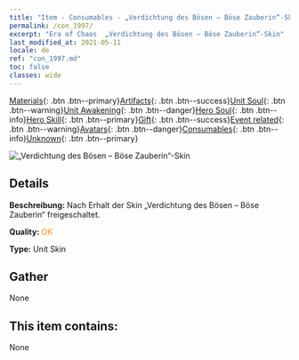 ```yaml
---
title: "Item - Consumables - „Verdichtung des Bösen – Böse Zauberin“-Skin"
permalink: /con_1997/
excerpt: "Era of Chaos  „Verdichtung des Bösen – Böse Zauberin“-Skin"
last_modified_at: 2021-05-11
locale: de
ref: "con_1997.md"
toc: false
classes: wide
---
```

 [Materials](/ItemsDE/){: .btn .btn--primary}[Artifacts](/ItemsDE/Artifacts/){: .btn .btn--success}[Unit Soul](/ItemsDE/UnitSoul/){: .btn .btn--warning}[Unit Awakening](/ItemsDE/UnitAwakening/){: .btn .btn--danger}[Hero Soul](/ItemsDE/HeroSoul/){: .btn .btn--info}[Hero Skill](/ItemsDE/HeroSkill/){: .btn .btn--primary}[Gift](/ItemsDE/Gift/){: .btn .btn--success}[Event related](/ItemsDE/Events/){: .btn .btn--warning}[Avatars](/ItemsDE/Avatars/){: .btn .btn--danger}[Consumables](/ItemsDE/Consumables/){: .btn .btn--info}[Unknown](/ItemsDE/Unknown/){: .btn .btn--primary}

 ![„Verdichtung des Bösen – Böse Zauberin“-Skin](/images/u/ti_xiemonvpifu2.jpg)

## Details
 **Beschreibung:** Nach Erhalt der Skin „Verdichtung des Bösen – Böse Zauberin“ freigeschaltet.

 **Quality:** <span style="color: #FF8C00">OK</span>

 **Type:** Unit Skin

## Gather

  None

## This item contains:

  None

